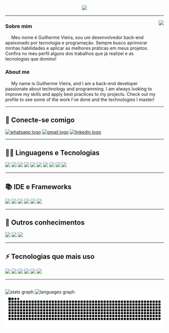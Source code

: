 <p align="center">
  <img src="https://readme-typing-svg.herokuapp.com?font=Consolas&weight=700&size=35&pause=1000&color=F7F7F7&width=435&lines=%F0%9F%91%8B+Ol%C3%A1!+Seja+bem+vindo" />
</p>

---

<img align="right" height="200" src="https://steamuserimages-a.akamaihd.net/ugc/1631947648964785474/81CBA15178466DD47195A239232202E78987B714/?imw=637&imh=358&ima=fit&impolicy=Letterbox&imcolor=%23000000&letterbox=true"  />

### Sobre mim
<p align="left"><img width="15" height="15" loading="lazy" src="https://upload.wikimedia.org/wikipedia/commons/thumb/4/4a/Brazilian_flag_icon_round.svg/512px-Brazilian_flag_icon_round.svg.png?20180509193906" /> Meu nome é Guilherme Vieira, sou um desenvolvedor back-end apaixonado por tecnologia e programação. Sempre busco aprimorar minhas habilidades e aplicar as melhores práticas em meus projetos. Confira no meu perfil alguns dos trabalhos que já realizei e as tecnologias que domino!</p>

### About me
<p align="left"><img width="15" height="15" loading="lazy" src="https://upload.wikimedia.org/wikipedia/commons/thumb/8/88/United-states_flag_icon_round.svg/512px-United-states_flag_icon_round.svg.png" /> My name is Guilherme Vieira, and I am a back-end developer passionate about technology and programming. I am always looking to improve my skills and apply best practices to my projects. Check out my profile to see some of the work I've done and the technologies I master!</p>

---

## 📲 Conecte-se comigo 

<a href="https://wa.me/5577999826840?text=Ol%C3%A1!"><img src="https://img.shields.io/static/v1?message=Whatsapp&logo=whatsapp&label=&color=25D366&logoColor=white&labelColor=&style=for-the-badge" height="35" alt="whatsapp logo"  /></a>
<a href="gv524003@gmail.com"><img src="https://img.shields.io/static/v1?message=Gmail&logo=gmail&label=&color=D14836&logoColor=white&labelColor=&style=for-the-badge" height="35" alt="gmail logo"  /></a>
<a href="https://www.linkedin.com/in/guilherme-vieira-0a3902322/"><img src="https://img.shields.io/static/v1?message=LinkedIn&logo=linkedin&label=&color=0077B5&logoColor=white&labelColor=&style=for-the-badge" height="35" alt="linkedin logo"  /></a>

---

## 👨‍💻 Linguagens e Tecnologias
  
<img src="https://img.shields.io/badge/HTML5-E34F26?style=for-the-badge&logo=html5&logoColor=white" height="35"  />
<img src="https://img.shields.io/badge/CSS3-1572B6?style=for-the-badge&logo=css3&logoColor=white" height="35"  />
<img src="https://img.shields.io/badge/JavaScript-F7DF1E?style=for-the-badge&logo=javascript&logoColor=black" height="35" />
<img src="https://img.shields.io/badge/Java-ED8B00?style=for-the-badge&logo=openjdk&logoColor=white" height="35" />
<img src="https://img.shields.io/badge/PostgreSQL-316192?style=for-the-badge&logo=postgresql&logoColor=white" height="35"  />
<img src="https://img.shields.io/badge/MySQL-4479A1.svg?style=for-the-badge&logo=mysql&logoColor=white" height="35"  />
<img src="https://img.shields.io/badge/MongoDB-4EA94B?style=for-the-badge&logo=mongodb&logoColor=white" height="35" />
<img src="https://img.shields.io/badge/git-%23F05033.svg?style=for-the-badge&logo=git&logoColor=white" height="35" />
<img src="https://img.shields.io/badge/Spring_Boot-6DB33F?style=for-the-badge&logo=spring&logoColor=white" height="35" />
<img src="https://img.shields.io/badge/Postman-FF6C37?style=for-the-badge&logo=postman&logoColor=white" height="35" />
  
---

## 📚 IDE e Frameworks
  
<img src="https://img.shields.io/badge/Overleaf-47A141?style=for-the-badge&logo=Overleaf&logoColor=white" height="35"  />
<img src="https://img.shields.io/badge/Visual_Studio_Code-0078D4?style=for-the-badge&logo=visual%20studio%20code&logoColor=white" height="35" />
<img src="https://img.shields.io/badge/Notion-000000?style=for-the-badge&logo=notion&logoColor=white" height="35" />
<img src="https://img.shields.io/badge/Eclipse-2C2255?style=for-the-badge&logo=eclipse&logoColor=white" height="35" />
<img src="https://img.shields.io/badge/IntelliJ_IDEA-000000?style=for-the-badge&logo=intellij-idea&logoColor=white" height="35" />
<img src="https://img.shields.io/badge/Figma-F24E1E?style=for-the-badge&logo=figma&logoColor=white" height="35" />

---

## 🧠 Outros conhecimentos
  
<img src="https://img.shields.io/badge/Excel-217346?style=for-the-badge&logo=microsoft-excel&logoColor=white" height="35"  />
<img src="https://img.shields.io/badge/Microsoft_Word-2B579A?style=for-the-badge&logo=microsoft-word&logoColor=white" height="35"  />
<img src="https://img.shields.io/badge/Microsoft_PowerPoint-B7472A?style=for-the-badge&logo=microsoft-powerpoint&logoColor=white" height="35"  />

---

## ⚡ Tecnologias que mais uso

<img src="https://img.shields.io/badge/Java-ED8B00?style=for-the-badge&logo=openjdk&logoColor=white" height="35" />
<img src="https://img.shields.io/badge/Spring_Boot-6DB33F?style=for-the-badge&logo=spring&logoColor=white" height="35" />
<img src="https://img.shields.io/badge/Postman-FF6C37?style=for-the-badge&logo=postman&logoColor=white" height="35" />
<img src="https://img.shields.io/badge/PostgreSQL-316192?style=for-the-badge&logo=postgresql&logoColor=white" height="35" />
<img src="https://img.shields.io/badge/MongoDB-4EA94B?style=for-the-badge&logo=mongodb&logoColor=white" height="35" />
<img src="https://img.shields.io/badge/JavaScript-F7DF1E?style=for-the-badge&logo=javascript&logoColor=black" height="35" />

---

<br>
<div align="left">
  <img src="https://github-readme-stats.vercel.app/api?username=Guilherme-Vieira-Dev&hide_title=false&hide_rank=false&show_icons=true&include_all_commits=true&count_private=true&disable_animations=false&theme=tokyonight&locale=en&hide_border=false" height="180" alt="stats graph" />
  
  <img src="https://github-readme-stats.vercel.app/api/top-langs/?username=Guilherme-Vieira-Dev&layout=compact&langs_count=6&theme=tokyonight&hide_border=false" height="180" alt="languages graph" />
</div>

<picture>
  <source
    media="(prefers-color-scheme: dark)"
    srcset="https://raw.githubusercontent.com/RecheEduardo/RecheEduardo/output/github-contribution-grid-snake-dark.svg"
  />
  <source
    media="(prefers-color-scheme: light)"
    srcset="https://raw.githubusercontent.com/RecheEduardo/RecheEduardo/output/github-contribution-grid-snake.svg"
  />
  <img
    alt="github contribution grid snake animation"
    src="https://raw.githubusercontent.com/RecheEduardo/RecheEduardo/output/github-contribution-grid-snake.svg"
  />
</picture>
